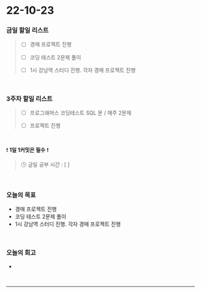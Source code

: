 # 22-10-23

### 금일 할일 리스트
> - [ ]  경매 프로젝트 진행
>
> - [ ]  코딩 테스트 2문제 풀이 
>
> - [ ]  1시 강남역 스터디 진행. 각자 경매 프로젝트 진행

<br/>

### 3주차 할일 리스트  

> - [ ]  프로그래머스 코딩테스트 SQL 문 / 매주 2문제  
>
> - [ ]  프로젝트 진행

<br/>

❗ **1일 1커밋은 필수** ❗
> 🕒 금일 공부 시간 :  [  ]
  
<br/>

### 오늘의 목표
- 경매 프로젝트 진행
- 코딩 테스트 2문제 풀이 
- 1시 강남역 스터디 진행. 각자 경매 프로젝트 진행

<br>

### 오늘의 회고
- 

<br/>

------------  